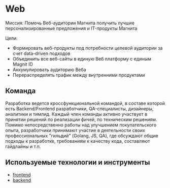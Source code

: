 # Web

Миссия: Помочь Веб-аудитории Магнита получить лучшие персонализированные предложения и IT-продукты Магнита

Цели:

* Формировать веб-продукты под потребности целевой аудитории за счет data-driven подходов
* Объединить все веб-сайты в единую Веб платформу с единым Magnit ID
* Аккумулировать аудиторию Веба
* Перераспределять трафик между внутренними продуктами

## Команда

Разработка ведется кроссфункциональной командой, в составе которой есть Backend/Frontend разработчики, QA-специалисты, дизайнеры, аналитики и тимлид. Каждый член команды активно участвует в принятии решений по реализации фичей, по техническим решениям. Помимо непосредственно работы над улучшением покупательского опыта, разработчики принимают участие в деятельности своих профессиональных "гильдий" (Golang, JS, QA), где обсуждают общие подходы к разработке, требованиям к качеству кода, составляют гайдлайны и т.п.

## Используемые технологии и инструменты

* [frontend](tech/js.md)
* [backend](tech/golang.md)
